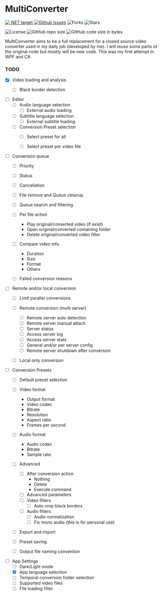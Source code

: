 # MultiConverter

[![.NET target](https://img.shields.io/badge/dynamic/xml?color=%23512bd4&label=target&query=%2F%2FTargetFramework%5B1%5D&url=https%3A%2F%2Fraw.githubusercontent.com%2FQAppsSoft%2FMultiConverter%2Fmain%2Fsrc%2FMultiConverter.Desktop%2FMultiConverter.Desktop.csproj)](https://dotnet.microsoft.com/download)
[![Github Issues](https://img.shields.io/github/issues/QAppsSoft/MultiConverter)](https://github.com/QAppsSoft/MultiConverter/issues)
![Forks](https://img.shields.io/github/forks/QAppsSoft/MultiConverter)
![Stars](https://img.shields.io/github/stars/QAppsSoft/MultiConverter)

![License](https://img.shields.io/github/license/QAppsSoft/MultiConverter)
![GitHub repo size](https://img.shields.io/github/repo-size/QAppsSoft/MultiConverter?color=%234682B4)
![GitHub code size in bytes](https://img.shields.io/github/languages/code-size/QAppsSoft/MultiConverter?color=%23483D8B)

MultiConverter aims to be a full replacement for a closed source video converter used in my daily job (developed by me). I will reuse some parts of the original code but mostly will be new code. This was my first attempt in WPF and C#.

### TODO

- [X] Video loading and analysis
  - [ ] Black border detection


- [ ] Editor
  - [ ] Audio language selection
    - [ ] External audio loading
  - [ ] Subtitle language selection
    - [ ] External subtitle loading
  - [ ] Conversion Preset selection
    - [ ] Select preset for all
    - [ ] Select preset per video file


- [ ] Conversion queue
  - [ ] Priority
  - [ ] Status
  - [ ] Cancellation
  - [ ] File remove and Queue cleanup
  - [ ] Queue search and filtering
  - [ ] Per file action
    - Play original/converted video (if exist)
    - Open original/converted containing folder
    - Delete original/converted video filter
  - [ ] Compare video info
    - Duration
    - Size
    - Format
    - Others
  - [ ] Failed conversion reasons


- [ ] Remote and/or local conversion
  - [ ] Limit parallel conversions
  - [ ] Remote conversion (multi server)
    - [ ] Remote server auto detection
    - [ ] Remote server manual attach
    - [ ] Server status
    - [ ] Access server log
    - [ ] Access server stats
    - [ ] General and/or per server config
    - [ ] Remote server shutdown after conversion
  - [ ] Local only conversion


- [ ] Conversion Presets
  - [ ] Default preset selection
  - [ ] Video format
    - Output format
    - Video codec
    - Bitrate
    - Resolution
    - Aspect ratio
    - Frames per second
  - [ ] Audio format
    - Audio codec
    - Bitrate
    - Sample rate
  - [ ] Advanced
    - [ ] After conversion action
      - Nothing
      - Delete
      - Execute command
    - [ ] Advanced parameters
    - [ ] Video filters
      - [ ] Auto crop black borders
    - [ ] Audio filters
      - [ ] Audio normalization
      - [ ] Fix mono audio (this is for personal use)
  - [ ] Export and import
  - [ ] Preset saving
  - [ ] Output file naming convention


- [ ] App Settings
  - [ ] Dark/Light mode
  - [X] App language selection
  - [ ] Temporal conversion folder selection
  - [ ] Supported video files
  - [ ] File loading filter

